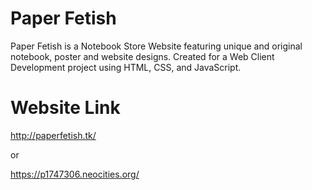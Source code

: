 # Paper Fetish
Paper Fetish is a Notebook Store Website featuring unique and original notebook, poster and website designs. Created for a Web Client Development project using HTML, CSS, and JavaScript.

# Website Link
http://paperfetish.tk/

or

https://p1747306.neocities.org/
